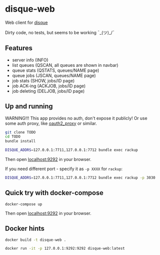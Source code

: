 # disque-web

Web client for [disque](https://github.com/antirez/disque)

Dirty code, no tests, but seems to be working ¯\_(ツ)_/¯


## Features

- server info (INFO)
- list queues (QSCAN, all queues are shown in navbar)
- queue stats (QSTATS, queues/NAME page)
- queue jobs (JSCAN, queues/NAME page)
- job stats (SHOW, jobs/ID page)
- job ACK-ing (ACKJOB, jobs/ID page)
- job deleting (DELJOB, jobs/ID page)


## Up and running

WARNING!!!
This app provides no auth, don't expose it publicly!
Or use some auth proxy, like [oauth2_proxy](https://github.com/bitly/oauth2_proxy) or similar.

```bash
git clone TODO
cd TODO
bundle install
```

```bash
DISQUE_ADDRS=127.0.0.1:7711,127.0.0.1:7712 bundle exec rackup
```

Then open [localhost:9292](http://localhost:9292/) in your browser.

If you need different port - specify it as `-p XXXX` for `rackup`:

```bash
DISQUE_ADDRS=127.0.0.1:7711,127.0.0.1:7712 bundle exec rackup -p 3030
```


## Quick try with docker-compose

```
docker-compose up
```

Then open [localhost:9292](http://localhost:9292/) in your browser.


## Docker hints

```bash
docker build -t disque-web .
```

```bash
docker run -it -p 127.0.0.1:9292:9292 disque-web:latest
```
